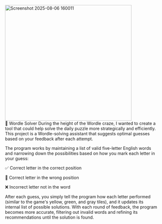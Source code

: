 <img width="417" height="382" alt="Screenshot 2025-08-06 160011" src="https://github.com/user-attachments/assets/8d38fa8e-1757-4a38-a6a4-85e2e3b7efb5" />
<br/>
🧠 Wordle Solver
During the height of the Wordle craze, I wanted to create a tool that could help solve the daily puzzle more strategically and efficiently. This project is a Wordle-solving assistant that suggests optimal guesses based on your feedback after each attempt.

The program works by maintaining a list of valid five-letter English words and narrowing down the possibilities based on how you mark each letter in your guess:

✅ Correct letter in the correct position

🔁 Correct letter in the wrong position

❌ Incorrect letter not in the word

After each guess, you simply tell the program how each letter performed (similar to the game's yellow, green, and gray tiles), and it updates its internal list of possible solutions. With each round of feedback, the program becomes more accurate, filtering out invalid words and refining its recommendations until the solution is found.
